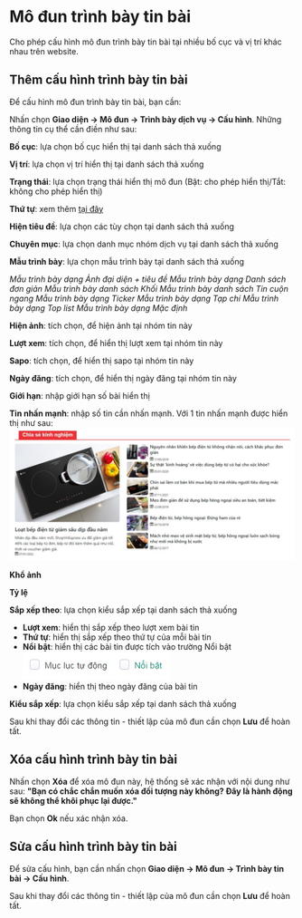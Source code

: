 
# Mô đun trình bày tin bài

Cho phép cấu hình mô đun trình bày tin bài tại nhiều bố cục và vị trí khác nhau trên website.

## Thêm cấu hình trình bày tin bài

Để cấu hình mô đun trình bày tin bài, bạn cần:

Nhấn chọn **Giao diện -> Mô đun -> Trình bày dịch vụ -> Cấu hình**. Những thông tin cụ thể cần điền như sau:

**Bố cục**: lựa chọn bố cục hiển thị tại danh sách thả xuống

**Vị trí**: lựa chọn vị trí hiển thị tại danh sách thả xuống

**Trạng thái**: lựa chọn trạng thái hiển thị mô đun (Bật: cho phép hiển thị/Tắt: không cho phép hiển thị)

**Thứ tự**: xem thêm [tại đây](https://mkmate.osd.vn/docs/common/logic)

**Hiện tiêu đề**: lựa chọn các tùy chọn tại danh sách thả xuống

**Chuyên mục**: lựa chọn danh mục nhóm dịch vụ tại danh sách thả xuống

**Mẫu trình bày**: lựa chọn mẫu trình bày tại danh sách thả xuống

_Mẫu trình bày dạng Ảnh đại diện + tiêu đề_
_Mẫu trình bày dạng Danh sách đơn giản_
_Mẫu trình bày danh sách Khối_
_Mẫu trình bày danh sách Tin cuộn ngang_
_Mẫu trình bày dạng Ticker_
_Mẫu trình bày dạng Tạp chí_
_Mẫu trình bày dạng Top list_
_Mẫu trình bày dạng Mặc định_

**Hiện ảnh**: tích chọn, để hiện ảnh tại nhóm tin này

**Lượt xem**: tích chọn, để hiển thị lượt xem tại nhóm tin này

**Sapo**: tích chọn, để hiển thị sapo tại nhóm tin này

**Ngày đăng**: tích chọn, để hiển thị ngày đăng tại nhóm tin này

**Giới hạn**: nhập giới hạn số bài hiển thị

**Tin nhấn mạnh**: nhập số tin cần nhấn mạnh. Với 1 tin nhấn mạnh được hiển thị như sau:
![trinh-bay-tin-bai-1.jpg (71 KB)](img/trinh-bay-tin-bai-1.jpg)

**Khổ ảnh**

**Tỷ lệ**

**Sắp xếp theo**: lựa chọn kiểu sắp xếp tại danh sách thả xuống

- **Lượt xem**: hiển thị sắp xếp theo lượt xem bài tin
- **Thứ tự**: hiển thị sắp xếp theo thứ tự của mỗi bài tin
- **Nổi bật**: hiển thị các bài tin được tích vào trường Nổi bật
![trinh-bay-tin-bai.jpg (71 KB)](img/trinh-bay-tin-bai.jpg)
- **Ngày đăng**: hiển thị theo ngày đăng của bài tin

**Kiểu sắp xếp**: lựa chọn kiểu sắp xếp tại danh sách thả xuống

Sau khi thay đổi các thông tin - thiết lập của mô đun cần chọn **Lưu** để hoàn tất.

## Xóa cấu hình trình bày tin bài
Nhấn chọn **Xóa** để xóa mô đun này, hệ thống sẽ xác nhận với nội dung như sau: **"Bạn có chắc chắn muốn xóa đối tượng này không? Đây là hành động sẽ không thể khôi phục lại được."** 

Bạn chọn **Ok** nếu xác nhận xóa.

## Sửa cấu hình trình bày tin bài
Để sửa cấu hình, bạn cần nhấn chọn **Giao diện -> Mô đun -> Trình bày tin bài -> Cấu hình**.

Sau khi thay đổi các thông tin - thiết lập của mô đun cần chọn **Lưu** để hoàn tất.